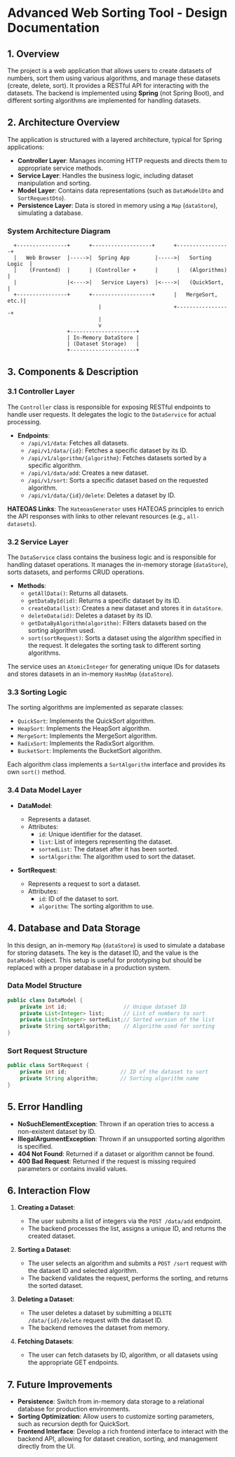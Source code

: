 
# Advanced Web Sorting Tool - Design Documentation

## 1. Overview
The project is a web application that allows users to create datasets of numbers, sort them using various algorithms, and manage these datasets (create, delete, sort). It provides a RESTful API for interacting with the datasets. The backend is implemented using **Spring** (not Spring Boot), and different sorting algorithms are implemented for handling datasets.

## 2. Architecture Overview
The application is structured with a layered architecture, typical for Spring applications:

- **Controller Layer**: Manages incoming HTTP requests and directs them to appropriate service methods.
- **Service Layer**: Handles the business logic, including dataset manipulation and sorting.
- **Model Layer**: Contains data representations (such as `DataModelDto` and `SortRequestDto`).
- **Persistence Layer**: Data is stored in memory using a `Map` (`dataStore`), simulating a database.

### System Architecture Diagram
```plaintext
  +----------------+      +-------------------+      +-----------------+
  |   Web Browser  |----->|  Spring App        |----->|   Sorting Logic  |
  |    (Frontend)  |      | (Controller +      |      |   (Algorithms)   |
  |                |<---->|   Service Layers)  |<---->|   (QuickSort,    |
  +----------------+      +-------------------+      |   MergeSort, etc.)|
                             |                       +-----------------+
                             |
                             v
                   +---------------------+
                   | In-Memory DataStore |
                   | (Dataset Storage)   |
                   +---------------------+
```

## 3. Components & Description

### 3.1 Controller Layer
The `Controller` class is responsible for exposing RESTful endpoints to handle user requests. It delegates the logic to the `DataService` for actual processing.

- **Endpoints**:
  - `/api/v1/data`: Fetches all datasets.
  - `/api/v1/data/{id}`: Fetches a specific dataset by its ID.
  - `/api/v1/algorithm/{algorithm}`: Fetches datasets sorted by a specific algorithm.
  - `/api/v1/data/add`: Creates a new dataset.
  - `/api/v1/sort`: Sorts a specific dataset based on the requested algorithm.
  - `/api/v1/data/{id}/delete`: Deletes a dataset by ID.

**HATEOAS Links**:
The `HateoasGenerator` uses HATEOAS principles to enrich the API responses with links to other relevant resources (e.g., `all-datasets`).

### 3.2 Service Layer
The `DataService` class contains the business logic and is responsible for handling dataset operations. It manages the in-memory storage (`dataStore`), sorts datasets, and performs CRUD operations.

- **Methods**:
  - `getAllData()`: Returns all datasets.
  - `getDataById(id)`: Returns a specific dataset by its ID.
  - `createData(list)`: Creates a new dataset and stores it in `dataStore`.
  - `deleteData(id)`: Deletes a dataset by its ID.
  - `getDataByAlgorithm(algorithm)`: Filters datasets based on the sorting algorithm used.
  - `sort(sortRequest)`: Sorts a dataset using the algorithm specified in the request. It delegates the sorting task to different sorting algorithms.

The service uses an `AtomicInteger` for generating unique IDs for datasets and stores datasets in an in-memory `HashMap` (`dataStore`).

### 3.3 Sorting Logic
The sorting algorithms are implemented as separate classes:
- `QuickSort`: Implements the QuickSort algorithm.
- `HeapSort`: Implements the HeapSort algorithm.
- `MergeSort`: Implements the MergeSort algorithm.
- `RadixSort`: Implements the RadixSort algorithm.
- `BucketSort`: Implements the BucketSort algorithm.

Each algorithm class implements a `SortAlgorithm` interface and provides its own `sort()` method.

### 3.4 Data Model Layer
- **DataModel**:
  - Represents a dataset.
  - Attributes:
    - `id`: Unique identifier for the dataset.
    - `list`: List of integers representing the dataset.
    - `sortedList`: The dataset after it has been sorted.
    - `sortAlgorithm`: The algorithm used to sort the dataset.

- **SortRequest**:
  - Represents a request to sort a dataset.
  - Attributes:
    - `id`: ID of the dataset to sort.
    - `algorithm`: The sorting algorithm to use.

## 4. Database and Data Storage
In this design, an in-memory `Map` (`dataStore`) is used to simulate a database for storing datasets. The key is the dataset ID, and the value is the `DataModel` object. This setup is useful for prototyping but should be replaced with a proper database in a production system.

### Data Model Structure
```java
public class DataModel {
    private int id;                  // Unique dataset ID
    private List<Integer> list;      // List of numbers to sort
    private List<Integer> sortedList;// Sorted version of the list
    private String sortAlgorithm;    // Algorithm used for sorting
}
```

### Sort Request Structure
```java
public class SortRequest {
    private int id;                 // ID of the dataset to sort
    private String algorithm;       // Sorting algorithm name
}
```

## 5. Error Handling
- **NoSuchElementException**: Thrown if an operation tries to access a non-existent dataset by ID.
- **IllegalArgumentException**: Thrown if an unsupported sorting algorithm is specified.
- **404 Not Found**: Returned if a dataset or algorithm cannot be found.
- **400 Bad Request**: Returned if the request is missing required parameters or contains invalid values.

## 6. Interaction Flow
1. **Creating a Dataset**:
   - The user submits a list of integers via the `POST /data/add` endpoint.
   - The backend processes the list, assigns a unique ID, and returns the created dataset.

2. **Sorting a Dataset**:
   - The user selects an algorithm and submits a `POST /sort` request with the dataset ID and selected algorithm.
   - The backend validates the request, performs the sorting, and returns the sorted dataset.

3. **Deleting a Dataset**:
   - The user deletes a dataset by submitting a `DELETE /data/{id}/delete` request with the dataset ID.
   - The backend removes the dataset from memory.

4. **Fetching Datasets**:
   - The user can fetch datasets by ID, algorithm, or all datasets using the appropriate GET endpoints.

## 7. Future Improvements
- **Persistence**: Switch from in-memory data storage to a relational database for production environments.
- **Sorting Optimization**: Allow users to customize sorting parameters, such as recursion depth for QuickSort.
- **Frontend Interface**: Develop a rich frontend interface to interact with the backend API, allowing for dataset creation, sorting, and management directly from the UI.
